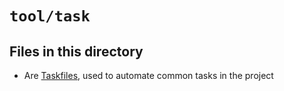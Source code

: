 <!-- File managed by repo-as-code, do not edit manually! -->
# `tool/task`

## Files in this directory

- Are [Taskfiles](https://taskfile.dev), used to automate common tasks in the project
